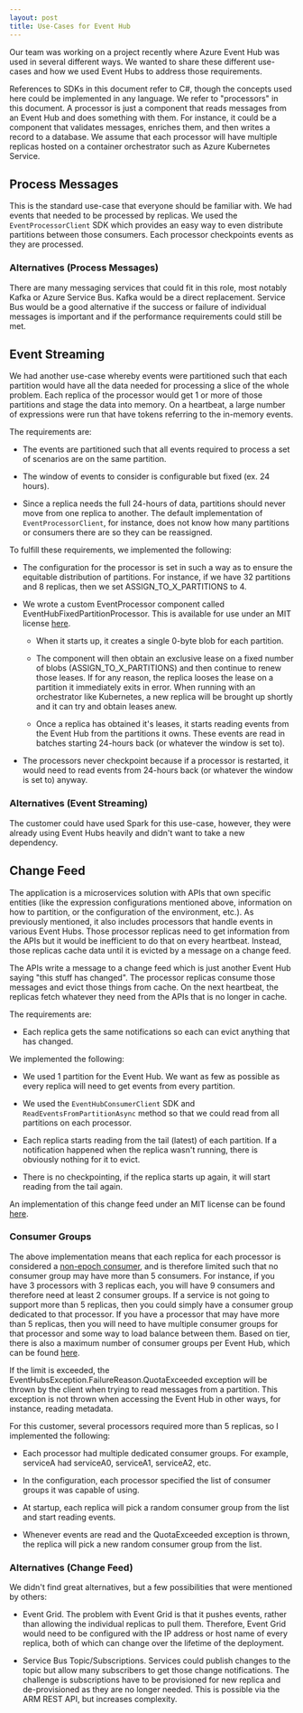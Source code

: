 ```yaml
---
layout: post
title: Use-Cases for Event Hub
---
```


Our team was working on a project recently where Azure Event Hub was used in several different ways. We wanted to share these different use-cases and how we used Event Hubs to address those requirements.

References to SDKs in this document refer to C#, though the concepts used here could be implemented in any language. We refer to "processors" in this document. A processor is just a component that reads messages from an Event Hub and does something with them. For instance, it could be a component that validates messages, enriches them, and then writes a record to a database. We assume that each processor will have multiple replicas hosted on a container orchestrator such as Azure Kubernetes Service.

## Process Messages

This is the standard use-case that everyone should be familiar with. We had events that needed to be processed by replicas. We used the `EventProcessorClient` SDK which provides an easy way to even distribute partitions between those consumers. Each processor checkpoints events as they are processed.

### Alternatives (Process Messages)

There are many messaging services that could fit in this role, most notably Kafka or Azure Service Bus. Kafka would be a direct replacement. Service Bus would be a good alternative if the success or failure of individual messages is important and if the performance requirements could still be met.

## Event Streaming

We had another use-case whereby events were partitioned such that each partition would have all the data needed for processing a slice of the whole problem. Each replica of the processor would get 1 or more of those partitions and stage the data into memory. On a heartbeat, a large number of expressions were run that have tokens referring to the in-memory events.

The requirements are:

- The events are partitioned such that all events required to process a set of scenarios are on the same partition.

- The window of events to consider is configurable but fixed (ex. 24 hours).

- Since a replica needs the full 24-hours of data, partitions should never move from one replica to another. The default implementation of `EventProcessorClient`, for instance, does not know how many partitions or consumers there are so they can be reassigned.

To fulfill these requirements, we implemented the following:

- The configuration for the processor is set in such a way as to ensure the equitable distribution of partitions. For instance, if we have 32 partitions and 8 replicas, then we set ASSIGN_TO_X_PARTITIONS to 4.

- We wrote a custom EventProcessor component called EventHubFixedPartitionProcessor. This is available for use under an MIT license [here](https://github.com/plasne/fixed-partitioned-event-hub).

  - When it starts up, it creates a single 0-byte blob for each partition.

  - The component will then obtain an exclusive lease on a fixed number of blobs (ASSIGN_TO_X_PARTITIONS) and then continue to renew those leases. If for any reason, the replica looses the lease on a partition it immediately exits in error. When running with an orchestrator like Kubernetes, a new replica will be brought up shortly and it can try and obtain leases anew.

  - Once a replica has obtained it's leases, it starts reading events from the Event Hub from the partitions it owns. These events are read in batches starting 24-hours back (or whatever the window is set to).

- The processors never checkpoint because if a processor is restarted, it would need to read events from 24-hours back (or whatever the window is set to) anyway.

### Alternatives (Event Streaming)

The customer could have used Spark for this use-case, however, they were already using Event Hubs heavily and didn't want to take a new dependency.

## Change Feed

The application is a microservices solution with APIs that own specific entities (like the expression configurations mentioned above, information on how to partition, or the configuration of the environment, etc.). As previously mentioned, it also includes processors that handle events in various Event Hubs. Those processor replicas need to get information from the APIs but it would be inefficient to do that on every heartbeat. Instead, those replicas cache data until it is evicted by a message on a change feed.

The APIs write a message to a change feed which is just another Event Hub saying "this stuff has changed". The processor replicas consume those messages and evict those things from cache. On the next heartbeat, the replicas fetch whatever they need from the APIs that is no longer in cache.

The requirements are:

- Each replica gets the same notifications so each can evict anything that has changed.

We implemented the following:

- We used 1 partition for the Event Hub. We want as few as possible as every replica will need to get events from every partition.

- We used the `EventHubConsumerClient` SDK and `ReadEventsFromPartitionAsync` method so that we could read from all partitions on each processor.

- Each replica starts reading from the tail (latest) of each partition. If a notification happened when the replica wasn't running, there is obviously nothing for it to evict.

- There is no checkpointing, if the replica starts up again, it will start reading from the tail again.

An implementation of this change feed under an MIT license can be found [here](https://github.com/plasne/change-feed).

### Consumer Groups

The above implementation means that each replica for each processor is considered a [non-epoch consumer](https://learn.microsoft.com/en-us/azure/event-hubs/event-hubs-event-processor-host#no-epoch), and is therefore limited such that no consumer group may have more than 5 consumers. For instance, if you have 3 processors with 3 replicas each, you will have 9 consumers and therefore need at least 2 consumer groups. If a service is not going to support more than 5 replicas, then you could simply have a consumer group dedicated to that processor. If you have a processor that may have more than 5 replicas, then you will need to have multiple consumer groups for that processor and some way to load balance between them. Based on tier, there is also a maximum number of consumer groups per Event Hub, which can be found [here](https://learn.microsoft.com/en-us/azure/azure-resource-manager/management/azure-subscription-service-limits#basic-vs-standard-vs-premium-vs-dedicated-tiers).

If the limit is exceeded, the EventHubsException.FailureReason.QuotaExceeded exception will be thrown by the client when trying to read messages from a partition. This exception is not thrown when accessing the Event Hub in other ways, for instance, reading metadata.

For this customer, several processors required more than 5 replicas, so I implemented the following:

- Each processor had multiple dedicated consumer groups. For example, serviceA had serviceA0, serviceA1, serviceA2, etc.

- In the configuration, each processor specified the list of consumer groups it was capable of using.

- At startup, each replica will pick a random consumer group from the list and start reading events.

- Whenever events are read and the QuotaExceeded exception is thrown, the replica will pick a new random consumer group from the list.

### Alternatives (Change Feed)

We didn't find great alternatives, but a few possibilities that were mentioned by others:

- Event Grid. The problem with Event Grid is that it pushes events, rather than allowing the individual replicas to pull them. Therefore, Event Grid would need to be configured with the IP address or host name of every replica, both of which can change over the lifetime of the deployment.

- Service Bus Topic/Subscriptions. Services could publish changes to the topic but allow many subscribers to get those change notifications. The challenge is subscriptions have to be provisioned for new replica and de-provisioned as they are no longer needed. This is possible via the ARM REST API, but increases complexity.
